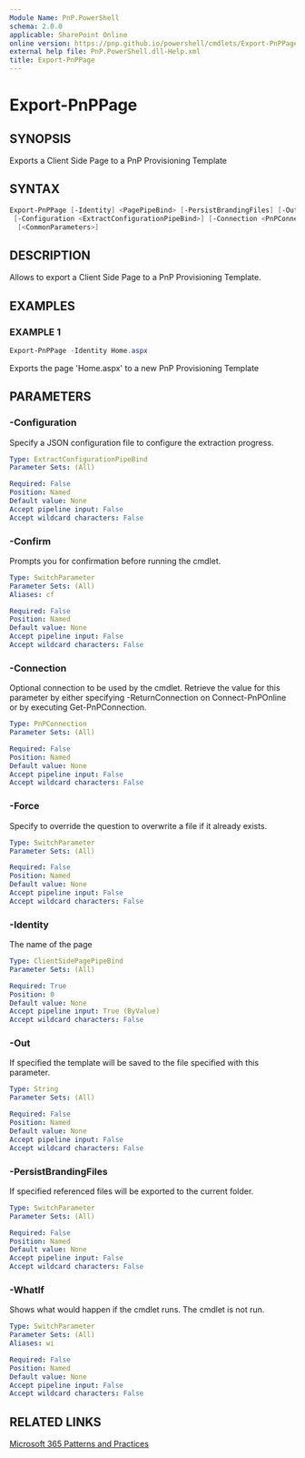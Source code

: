 ```yaml
---
Module Name: PnP.PowerShell
schema: 2.0.0
applicable: SharePoint Online
online version: https://pnp.github.io/powershell/cmdlets/Export-PnPPage.html
external help file: PnP.PowerShell.dll-Help.xml
title: Export-PnPPage
---
```

  
# Export-PnPPage

## SYNOPSIS
Exports a Client Side Page to a PnP Provisioning Template

## SYNTAX

```powershell
Export-PnPPage [-Identity] <PagePipeBind> [-PersistBrandingFiles] [-Out <String>] [-Force]
 [-Configuration <ExtractConfigurationPipeBind>] [-Connection <PnPConnection>] 
  [<CommonParameters>]
```

## DESCRIPTION

Allows to export a Client Side Page to a PnP Provisioning Template.

## EXAMPLES

### EXAMPLE 1
```powershell
Export-PnPPage -Identity Home.aspx
```

Exports the page 'Home.aspx' to a new PnP Provisioning Template

## PARAMETERS

### -Configuration
Specify a JSON configuration file to configure the extraction progress.

```yaml
Type: ExtractConfigurationPipeBind
Parameter Sets: (All)

Required: False
Position: Named
Default value: None
Accept pipeline input: False
Accept wildcard characters: False
```

### -Confirm
Prompts you for confirmation before running the cmdlet.

```yaml
Type: SwitchParameter
Parameter Sets: (All)
Aliases: cf

Required: False
Position: Named
Default value: None
Accept pipeline input: False
Accept wildcard characters: False
```

### -Connection
Optional connection to be used by the cmdlet. Retrieve the value for this parameter by either specifying -ReturnConnection on Connect-PnPOnline or by executing Get-PnPConnection.

```yaml
Type: PnPConnection
Parameter Sets: (All)

Required: False
Position: Named
Default value: None
Accept pipeline input: False
Accept wildcard characters: False
```

### -Force
Specify to override the question to overwrite a file if it already exists.

```yaml
Type: SwitchParameter
Parameter Sets: (All)

Required: False
Position: Named
Default value: None
Accept pipeline input: False
Accept wildcard characters: False
```

### -Identity
The name of the page

```yaml
Type: ClientSidePagePipeBind
Parameter Sets: (All)

Required: True
Position: 0
Default value: None
Accept pipeline input: True (ByValue)
Accept wildcard characters: False
```

### -Out
If specified the template will be saved to the file specified with this parameter.

```yaml
Type: String
Parameter Sets: (All)

Required: False
Position: Named
Default value: None
Accept pipeline input: False
Accept wildcard characters: False
```

### -PersistBrandingFiles
If specified referenced files will be exported to the current folder.

```yaml
Type: SwitchParameter
Parameter Sets: (All)

Required: False
Position: Named
Default value: None
Accept pipeline input: False
Accept wildcard characters: False
```



### -WhatIf
Shows what would happen if the cmdlet runs. The cmdlet is not run.

```yaml
Type: SwitchParameter
Parameter Sets: (All)
Aliases: wi

Required: False
Position: Named
Default value: None
Accept pipeline input: False
Accept wildcard characters: False
```

## RELATED LINKS

[Microsoft 365 Patterns and Practices](https://aka.ms/m365pnp)


